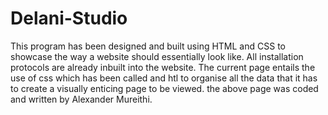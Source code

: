 # Delani-Studio
This program has been designed and built using HTML and CSS to showcase the way a website should essentially look like.
All installation protocols are already inbuilt into the website.
The current page entails the use of css which has been called and htl to organise all the data that it has to create a visually enticing page to be viewed.
the above page was coded and written by Alexander Mureithi.
